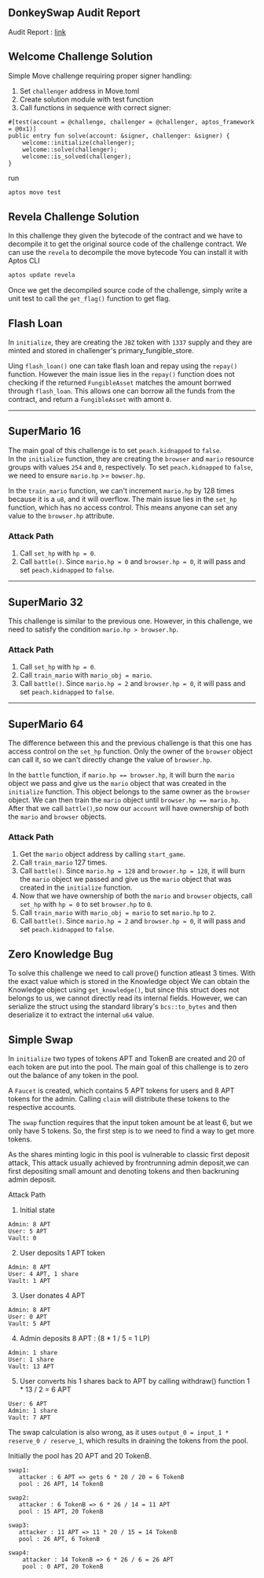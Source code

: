## DonkeySwap Audit Report

Audit Report : [link](https://github.com/MohanKalai8/Aptos-Code-Collision-CTF/blob/main/DonkeySwap.md)

## Welcome Challenge Solution

Simple Move challenge requiring proper signer handling:

1. Set `challenger` address in Move.toml
2. Create solution module with test function
3. Call functions in sequence with correct signer:
```move
#[test(account = @challenge, challenger = @challenger, aptos_framework = @0x1)]
public entry fun solve(account: &signer, challenger: &signer) {
    welcome::initialize(challenger);
    welcome::solve(challenger);
    welcome::is_solved(challenger);
}
```

run 
```sh
aptos move test 
```

## Revela Challenge Solution
In this challenge they given the bytecode of the contract and we have to decompile it to get the original source code of the challenge contract. We can use the `revela` to decompile the move bytecode
You can install it with Aptos CLI
```sh
aptos update revela
```
Once we get the decompiled source code of the challenge, simply write a unit test to call the `get_flag()` function to get flag.


## Flash Loan
In `initialize`, they are creating the `JBZ` token with `1337` supply and they are minted and stored in challenger's primary_fungible_store.

Uing `flash_loan()` one can take flash loan and repay using the `repay()` function. However the main issue lies in the `repay()` function does not checking if the returned `FungibleAsset` matches the amount borrwed through `flash_loan`. This allows one can borrow all the funds from the contract, and return a `FungibleAsset` with amont `0`.


---

## SuperMario 16
The main goal of this challenge is to set `peach.kidnapped` to `false`.  
In the `initialize` function, they are creating the `browser` and `mario` resource groups with values `254` and `0`, respectively. To set `peach.kidnapped` to `false`, we need to ensure `mario.hp` >= `bowser.hp`.

In the `train_mario` function, we can't increment `mario.hp` by 128 times because it is a `u8`, and it will overflow. The main issue lies in the `set_hp` function, which has no access control. This means anyone can set any value to the `browser.hp` attribute.

### Attack Path
1. Call `set_hp` with `hp = 0`.
2. Call `battle()`. Since `mario.hp = 0` and `browser.hp = 0`, it will pass and set `peach.kidnapped` to `false`.

---

## SuperMario 32
This challenge is similar to the previous one. However, in this challenge, we need to satisfy the condition `mario.hp > browser.hp`.

### Attack Path
1. Call `set_hp` with `hp = 0`.
2. Call `train_mario` with `mario_obj = mario`.
3. Call `battle()`. Since `mario.hp = 2` and `browser.hp = 0`, it will pass and set `peach.kidnapped` to `false`.

---

## SuperMario 64
The difference between this and the previous challenge is that this one has access control on the `set_hp` function. Only the owner of the `browser` object can call it, so we can't directly change the value of `browser.hp`.

In the `battle` function, if `mario.hp == browser.hp`, it will burn the `mario` object we pass and give us the `mario` object that was created in the `initialize` function. This object belongs to the same owner as the `browser` object. We can then train the `mario` object until `browser.hp == mario.hp`. After that we call `battle()`,so now our `account` will have ownership of both the `mario` and `browser` objects.

### Attack Path
1. Get the `mario` object address by calling `start_game`.
2. Call `train_mario` 127 times.
3. Call `battle()`. Since `mario.hp = 128` and `browser.hp = 128`, it will burn the `mario` object we passed and give us the `mario` object that was created in the `initialize` function.
4. Now that we have ownership of both the `mario` and `browser` objects, call `set_hp` with `hp = 0` to set `browser.hp` to `0`.
5. Call `train_mario` with `mario_obj = mario` to set `mario.hp` to `2`.
6. Call `battle()`. Since `mario.hp = 2` and `browser.hp = 0`, it will pass and set `peach.kidnapped` to `false`.

## Zero Knowledge Bug
To solve this challenge we need to call prove() function atleast 3 times. With the exact value which is stored in the Knowledge object
We can obtain the Knowledge object using `get_knowledge()`, but since this struct does not belongs to us, we cannot directly read its internal fields. However, we can serialize the struct using the standard library's `bcs::to_bytes` and then deserialize it to extract the internal `u64` value.

## Simple Swap
In `initialize` two types of tokens APT and TokenB are created and 20 of each token are put into the pool. The main goal of this challenge is to zero out the balance of any token in the pool.

A `Faucet` is created, which contains 5 APT tokens for users and 8 APT tokens for the admin. Calling `claim` will distribute these tokens to the respective accounts.

The `swap` function requires that the input token amount be at least 6, but we only have 5 tokens. So, the first step is to we need to find a way to get more tokens.

As the shares minting logic in this pool is vulnerable to classic first deposit attack, This attack usually achieved by frontrunning admin deposit,we can first depositing small amount and denoting tokens and then backruning admin deposit.

Attack Path
1. Initial state
```
Admin: 8 APT
User: 5 APT
Vault: 0
```
2. User deposits 1 APT token
```
Admin: 8 APT
User: 4 APT, 1 share
Vault: 1 APT
```
3. User donates 4 APT
```
Admin: 8 APT
User: 0 APT
Vault: 5 APT
```
4. Admin deposits 8 APT : 
(8 * 1 / 5 = 1 LP)
```
Admin: 1 share 
User: 1 share
Vault: 13 APT
```
5. User converts his 1 shares back to APT by calling withdraw() function
1 * 13 / 2 = 6 APT
```
User: 6 APT
Admin: 1 share
Vault: 7 APT
```

The swap calculation is also wrong, as it uses `output_0 = input_1 * reserve_0 / reserve_1`, which results in draining the tokens from the pool.

Initially the pool has 20 APT and 20 TokenB.
```
swap1:
   attacker : 6 APT => gets 6 * 20 / 20 = 6 TokenB
   pool : 26 APT, 14 TokenB

swap2:
   attacker : 6 TokenB => 6 * 26 / 14 = 11 APT
   pool : 15 APT, 20 TokenB

swap3:
   attacker : 11 APT => 11 * 20 / 15 = 14 TokenB
   pool : 26 APT, 6 TokenB

swap4:
    attacker : 14 TokenB => 6 * 26 / 6 = 26 APT
    pool : 0 APT, 20 TokenB

